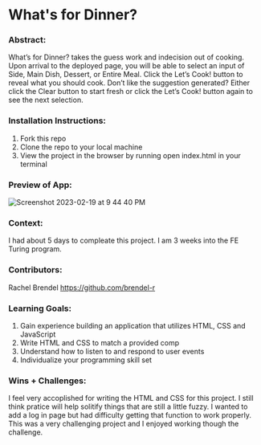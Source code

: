 # What's for Dinner? 

### Abstract:
[//]: <> (Briefly describe what you built and its features. What problem is the app solving? How does this application solve that problem?)
What’s for Dinner? takes the guess work and indecision out of cooking. Upon arrival to the deployed page, you will be able to select an input of Side, Main Dish, Dessert, or  Entire Meal. Click the Let’s Cook! button to reveal what you should cook.  Don’t like the suggestion generated? Either click the Clear button to start fresh or click the Let’s Cook! button again to see the next selection.

### Installation Instructions:
[//]: <> (What steps does a person have to take to get your app cloned down and running?)
1. Fork this repo
2. Clone the repo to your local machine
3. View the project in the browser by running open index.html in your terminal

### Preview of App:
[//]: <> (Provide ONE gif or screenshot of your application - choose the "coolest" piece of functionality to show off.)
![Screenshot 2023-02-19 at 9 44 40 PM](https://user-images.githubusercontent.com/121730398/220005127-cbc63c85-1c38-47e6-92ad-b7782d5f4bc2.png)

### Context:
[//]: <> (Give some context for the project here. How long did you have to work on it? How far into the Turing program are you?)
I had about 5 days to compleate this project. I am 3 weeks into the FE Turing program.

### Contributors:
[//]: <> (Who worked on this application? Link to their GitHubs.)
Rachel Brendel https://github.com/brendel-r

### Learning Goals:
[//]: <> (What were the learning goals of this project? What tech did you work with?)
1. Gain experience building an application that utilizes HTML, CSS and JavaScript
2. Write HTML and CSS to match a provided comp
3. Understand how to listen to and respond to user events
4. Individualize your programming skill set

### Wins + Challenges:
[//]: <> (What are 2-3 wins you have from this project? What were some challenges you faced - and how did you get over them?)
I feel very accoplished for writing the HTML and CSS for this project. I still think pratice will help solitify  things that are still a little fuzzy. I wanted to add a log in page but had difficulty getting that function to work properly. This was a very challenging project and I enjoyed working though the challenge.
